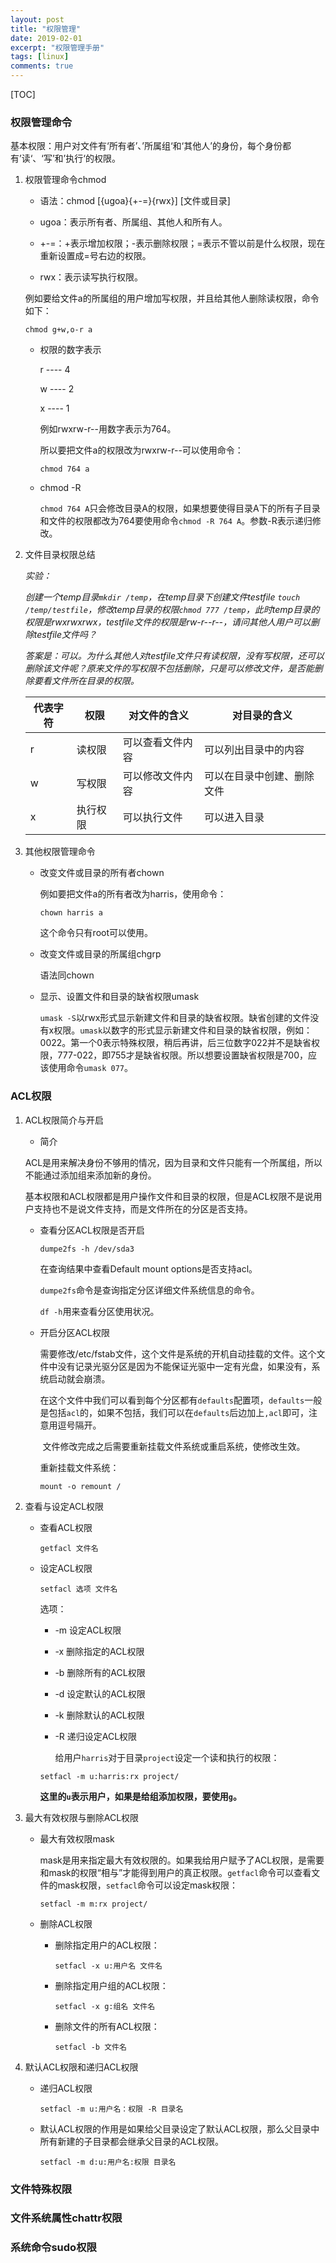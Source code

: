 ```yaml
---
layout: post
title: "权限管理"
date: 2019-02-01
excerpt: "权限管理手册"
tags: [linux]
comments: true
---
```


[TOC]

### 权限管理命令

​	基本权限：用户对文件有‘所有者’、’所属组‘和‘其他人’的身份，每个身份都有’读‘、‘写’和’执行‘的权限。

1. 权限管理命令chmod

   - 语法：chmod [{ugoa}{+-=}{rwx}] [文件或目录]

   	- ugoa：表示所有者、所属组、其他人和所有人。
   	- +-=：+表示增加权限；-表示删除权限；=表示不管以前是什么权限，现在重新设置成=号右边的权限。
   	- rwx：表示读写执行权限。

   	例如要给文件a的所属组的用户增加写权限，并且给其他人删除读权限，命令如下：

   ```shell
   chmod g+w,o-r a
   ```

   - 权限的数字表示

     r ---- 4

     w ---- 2

     x ---- 1

     例如rwxrw-r--用数字表示为764。

     所以要把文件a的权限改为rwxrw-r--可以使用命令：

     ```shell
     chmod 764 a
     ```

   - chmod -R

     `chmod 764 A`只会修改目录A的权限，如果想要使得目录A下的所有子目录和文件的权限都改为764要使用命令`chmod -R 764 A`。参数-R表示递归修改。

2. 文件目录权限总结

      *实验：*

      ​	*创建一个temp目录`mkdir /temp`，在temp目录下创建文件testfile `touch /temp/testfile`，修改temp目录的权限`chmod 777 /temp`，此时temp目录的权限是rwxrwxrwx，testfile文件的权限是rw-r--r--，请问其他人用户可以删除testfile文件吗？*

      ​	*答案是：可以。为什么其他人对testfile文件只有读权限，没有写权限，还可以删除该文件呢？原来文件的写权限不包括删除，只是可以修改文件，是否能删除要看文件所在目录的权限。*

   | 代表字符 | 权限     | 对文件的含义     | 对目录的含义               |
   | -------- | -------- | ---------------- | -------------------------- |
   | r        | 读权限   | 可以查看文件内容 | 可以列出目录中的内容       |
   | w        | 写权限   | 可以修改文件内容 | 可以在目录中创建、删除文件 |
   | x        | 执行权限 | 可以执行文件     | 可以进入目录               |

   

3. 其他权限管理命令

   - 改变文件或目录的所有者chown

     例如要把文件a的所有者改为harris，使用命令：

     ```shell
     chown harris a
     ```

     这个命令只有root可以使用。

   - 改变文件或目录的所属组chgrp

     语法同chown

   - 显示、设置文件和目录的缺省权限umask

     ​	`umask -S`以rwx形式显示新建文件和目录的缺省权限。缺省创建的文件没有x权限。`umask`以数字的形式显示新建文件和目录的缺省权限，例如：0022。第一个0表示特殊权限，稍后再讲，后三位数字022并不是缺省权限，777-022，即755才是缺省权限。所以想要设置缺省权限是700，应该使用命令`umask 077`。

     

### ACL权限

 1. ACL权限简介与开启

    - 简介

    ​	ACL是用来解决身份不够用的情况，因为目录和文件只能有一个所属组，所以不能通过添加组来添加新的身份。

    ​	基本权限和ACL权限都是用户操作文件和目录的权限，但是ACL权限不是说用户支持也不是说文件支持，而是文件所在的分区是否支持。

    - 查看分区ACL权限是否开启

      ```shell
      dumpe2fs -h /dev/sda3
      ```

      在查询结果中查看Default mount options是否支持acl。

      

      `dumpe2fs`命令是查询指定分区详细文件系统信息的命令。

      `df -h`用来查看分区使用状况。

    - 开启分区ACL权限

      ​	需要修改/etc/fstab文件，这个文件是系统的开机自动挂载的文件。这个文件中没有记录光驱分区是因为不能保证光驱中一定有光盘，如果没有，系统启动就会崩溃。

      ​	在这个文件中我们可以看到每个分区都有`defaults`配置项，`defaults`一般是包括`acl`的，如果不包括，我们可以在`defaults`后边加上`,acl`即可，注意用逗号隔开。

      ​	文件修改完成之后需要重新挂载文件系统或重启系统，使修改生效。

      重新挂载文件系统：

      ```shell
      mount -o remount /
      ```

 2. 查看与设定ACL权限

    - 查看ACL权限

      ```shell
      getfacl 文件名
      ```

    - 设定ACL权限

      ```shell
      setfacl 选项 文件名
      ```

      选项：

      - -m	设定ACL权限

      - -x          删除指定的ACL权限

      - -b          删除所有的ACL权限

      - -d          设定默认的ACL权限

      - -k           删除默认的ACL权限

      - -R           递归设定ACL权限

        给用户`harris`对于目录`project`设定一个读和执行的权限：

      ```shell
      setfacl -m u:harris:rx project/
      ```

      ​	**这里的`u`表示用户，如果是给组添加权限，要使用`g`。**

 3. 最大有效权限与删除ACL权限

    - 最大有效权限mask

      ​	mask是用来指定最大有效权限的。如果我给用户赋予了ACL权限，是需要和mask的权限“相与”才能得到用户的真正权限。`getfacl`命令可以查看文件的mask权限，`setfacl`命令可以设定mask权限：

      ```shell
      setfacl -m m:rx project/
      ```

    - 删除ACL权限

      - 删除指定用户的ACL权限：

        ```shell
        setfacl -x u:用户名 文件名
        ```

      - 删除指定用户组的ACL权限：

        ```shell
        setfacl -x g:组名 文件名
        ```

      - 删除文件的所有ACL权限：

        ```shell
        setfacl -b 文件名
        ```

        

 4. 默认ACL权限和递归ACL权限

    - 递归ACL权限

      ```shell
      setfacl -m u:用户名：权限 -R 目录名
      ```

    - 默认ACL权限的作用是如果给父目录设定了默认ACL权限，那么父目录中所有新建的子目录都会继承父目录的ACL权限。

      ```shell
      setfacl -m d:u:用户名:权限 目录名
      ```

      

### 文件特殊权限



### 文件系统属性chattr权限



### 系统命令sudo权限